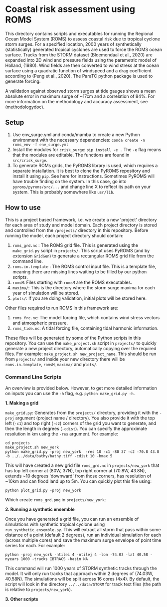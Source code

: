 # Coastal risk assessment using ROMS

This directory contains scripts and executables for running the Regional Ocean Model System (ROMS) to assess coastal risk due to tropical cyclone storm surges. For a specified location, 2000 years of synthetically (statistically) generated tropical cyclones are used to force the ROMS ocean surface. Tracks from the STORM dataset (Bloemendaal et al., 2020) are expanded into 2D wind and pressure fields using the parametric model of Holland, (1980). Wind fields are then converted to wind stress at the ocean surface using a quadratic function of windspeed and a drag coefficient according to (Peng et al., 2020). The ParaTC python package is used to generate forcing.

A validation against observed storm surges at tide gauges shows a mean absolute error in maximum surge of ~17cm and a correlation of 84%. For more information on the methodology and accuracy assessment, see (methodologydoc).

## Setup

1. Use env_surge.yml and conda/mamba to create a new Python environment with the necessary dependencies:
``` conda create -n roms_env -f env_surge.yml ```
2. Install the modules for `crisk_surge`:
``` pip install -e . ```
The `-e` flag means that the modules are editable. The functions are found in `src/crisk_surge`.
3. To generate ROMs grids, the PyROMS library is used, which requires a separate installation. It is best to clone the PyROMS repository and install it using `pip`. See here for instructions. Sometimes PyROMS will have trouble finding <library> on the system. In this case, go into `pyroms/pyroms/src/...` and change line X to reflect its path on your system. This is probably somewhere like `usr/lib`.

## How to use

This is a project based framework, i.e. we create a new 'project' directory for each area of study and model domain. Each project directory is stored and controlled from the `/projects/` directory in this repository. Before running the model, each project directory should contain:

1. `roms_grd.nc` : The ROMS grid file. This is generated using the `make_grid.py` script in `projects/`. This script uses PyROMS (and by extension `GridGen`) to generate a rectangular ROMS grid file from the command line. 
2. `roms.in.template` : The ROMS control input file. This is a template file, meaning there are missing lines waiting to be filled by our python scripts.
3. `romsM`: Files starting with `romsM` are the ROMS executables.
4. `maxima/`: This is the directory where the storm surge maxima for each year of simulation will be stored.
5. `plots/`: If you are doing validation, initial plots will be stored here.

Other files required to run ROMS in this framework are:

1. `roms_frc.nc`: The model forcing file, which contains wind stress vectors and atmospheric pressure.
2. `roms_tide.nc`: A tidal forcing file, containing tidal harmonic information.

These files will be generated by some of the Python scripts in this repository. You can use the `make_project.sh` script in `projects/` to quickly generate a new project directory, automatically copying over the required files. For example: `make_project.sh new_project_name`. This should be run from `projects/` and inside your new directory there will be `roms.in.template`, `romsM`, `maxima/` and `plots/`.

### Command Line Scripts

An overview is provided below. However, to get more detailed information on inputs you can use the `-h` flag, e.g. `python make_grid.py -h`.

**1. Making a grid**

`make_grid.py`: Generates from the `projects/` directory, providing it with the `-proj` argument (project name / directory). You also provide it with the top left (`-c1`) and top right (`-c2`) corners of the grid you want to generate, and then the length in degrees (`-cdist`). You can specify the approximate resolution in km using the `-res` argument. For example:

```
cd projects
make_project.sh new_york
python make_grid.py -proj new_york  -res 10 -c1 -80 37 -c2 -70.8 43.8 -b ../../data/bathy/bathy.tiff -cdist 10 -hmax 5
```

This will have created a new grid file `roms_grd.nc` in `projects/new_york` that has top left corner at (80W, 37N), top right corner at (70.8W, 43.8N), extends ~10 degrees 'downward' from those corners, has resolution of ~10km and can flood land up to 5m. You can quickly plot this file using:

```
python plot_grid.py -proj new_york
```
Which create `roms_grd.png` in `projects/new_york`:

**2. Running a synthetic ensemble**

Once you have generated a grid file, you can run an ensemble of simulations with synthetic tropical cyclone using `run_synthetic_ensemble.py`. This will extract all storm that pass within some distance of a point (default 2 degrees), run an individual simulation for each (across multiple cores) and save the maximum surge envelope of point time series for each. For example:

```
python -proj new_york -ntilei 4 -ntilej 4 -lon -74.03 -lat 40.58 -nyears 1000 -tracks IBTRACS -basin NA
```

This command will run 1000 years of STORM synthetic tracks through the model. It will only run tracks that approach within 2 degrees of (74.03W, 40.58N). The simulations will be split across 16 cores (4x4). By default, the script will look in the directory `../../data/STORM` for track text files (the path is relative to `projects/new_york`).

**3. Other scripts**

